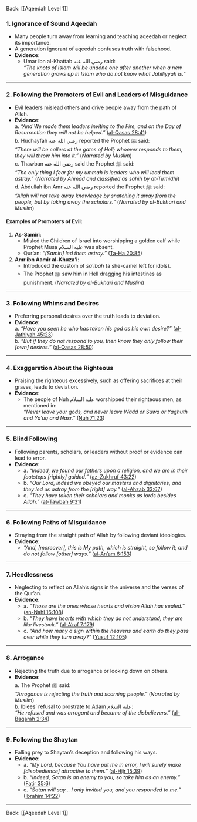 Back: [[Aqeedah Level 1]]

### **1. Ignorance of Sound Aqeedah**  
- Many people turn away from learning and teaching aqeedah or neglect its importance.  
- A generation ignorant of aqeedah confuses truth with falsehood.  
- **Evidence**:  
  - Umar ibn al-Khattab رضي الله عنه said:  
    *“The knots of Islam will be undone one after another when a new generation grows up in Islam who do not know what Jahiliyyah is.”*  

---

### **2. Following the Promoters of Evil and Leaders of Misguidance**  
- Evil leaders mislead others and drive people away from the path of Allah.  
- **Evidence**:  
  a. *“And We made them leaders inviting to the Fire, and on the Day of Resurrection they will not be helped.”* ([al-Qasas 28:41](https://quran.com/28/41))  
  b. Hudhayfah رضي الله عنه reported the Prophet ﷺ said:  
     *“There will be callers at the gates of Hell; whoever responds to them, they will throw him into it.”* (*Narrated by Muslim*)  
  c. Thawban رضي الله عنه said the Prophet ﷺ said:  
     *“The only thing I fear for my ummah is leaders who will lead them astray.”* (*Narrated by Ahmad and classified as sahih by at-Tirmidhi*)  
  d. Abdullah ibn Amr رضي الله عنه reported the Prophet ﷺ said:  
     *“Allah will not take away knowledge by snatching it away from the people, but by taking away the scholars.”* (*Narrated by al-Bukhari and Muslim*)  

#### **Examples of Promoters of Evil**:  
1. **As-Samiri**:  
   - Misled the Children of Israel into worshipping a golden calf while Prophet Musa عليه السلام was absent.  
   - Qur’an: *“[Samiri] led them astray.”* ([Ta-Ha 20:85](https://quran.com/20/85))  
2. **Amr ibn Aamir al-Khuza’i**:  
   - Introduced the custom of *sa’ibah* (a she-camel left for idols).  
   - The Prophet ﷺ saw him in Hell dragging his intestines as punishment. (*Narrated by al-Bukhari and Muslim*)  

---

### **3. Following Whims and Desires**  
- Preferring personal desires over the truth leads to deviation.  
- **Evidence**:  
  a. *“Have you seen he who has taken his god as his own desire?”* ([al-Jathiyah 45:23](https://quran.com/45/23))  
  b. *“But if they do not respond to you, then know they only follow their [own] desires.”* ([al-Qasas 28:50](https://quran.com/28/50))  

---

### **4. Exaggeration About the Righteous**  
- Praising the righteous excessively, such as offering sacrifices at their graves, leads to deviation.  
- **Evidence**:  
  - The people of Nuh عليه السلام worshipped their righteous men, as mentioned in:  
    *“Never leave your gods, and never leave Wadd or Suwa or Yaghuth and Ya’uq and Nasr.”* ([Nuh 71:23](https://quran.com/71/23))  

---

### **5. Blind Following**  
- Following parents, scholars, or leaders without proof or evidence can lead to error.  
- **Evidence**:  
  - a. *“Indeed, we found our fathers upon a religion, and we are in their footsteps [rightly] guided.”* ([az-Zukhruf 43:22](https://quran.com/43/22))  
  - b. *“Our Lord, indeed we obeyed our masters and dignitaries, and they led us astray from the [right] way.”* ([al-Ahzab 33:67](https://quran.com/33/67))  
  - c. *“They have taken their scholars and monks as lords besides Allah.”* ([at-Tawbah 9:31](https://quran.com/9/31))  

---

### **6. Following Paths of Misguidance**  
- Straying from the straight path of Allah by following deviant ideologies.  
- **Evidence**:  
  - *“And, [moreover], this is My path, which is straight, so follow it; and do not follow [other] ways.”* ([al-An’am 6:153](https://quran.com/6/153))  

---

### **7. Heedlessness**  
- Neglecting to reflect on Allah’s signs in the universe and the verses of the Qur’an.  
- **Evidence**:  
  - a. *“Those are the ones whose hearts and vision Allah has sealed.”* ([an-Nahl 16:108](https://quran.com/16/108))  
  - b. *“They have hearts with which they do not understand; they are like livestock.”* ([al-A’raf 7:179](https://quran.com/7/179))  
  - c. *“And how many a sign within the heavens and earth do they pass over while they turn away?”* ([Yusuf 12:105](https://quran.com/12/105))  

---

### **8. Arrogance**  
- Rejecting the truth due to arrogance or looking down on others.  
- **Evidence**:  
  a. The Prophet ﷺ said:  
     *“Arrogance is rejecting the truth and scorning people.”* (*Narrated by Muslim*)  
  b. Iblees’ refusal to prostrate to Adam عليه السلام:  
     *“He refused and was arrogant and became of the disbelievers.”* ([al-Baqarah 2:34](https://quran.com/2/34))  

---

### **9. Following the Shaytan**  
- Falling prey to Shaytan’s deception and following his ways.  
- **Evidence**:  
  - a. *“My Lord, because You have put me in error, I will surely make [disobedience] attractive to them.”* ([al-Hijr 15:39](https://quran.com/15/39))  
  - b. *“Indeed, Satan is an enemy to you; so take him as an enemy.”* ([Fatir 35:6](https://quran.com/35/6))  
  - c. *“Satan will say... I only invited you, and you responded to me.”* ([Ibrahim 14:22](https://quran.com/14/22))  


---
Back: [[Aqeedah Level 1]]